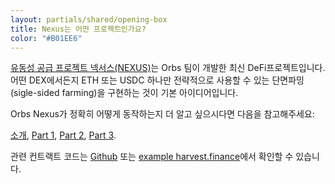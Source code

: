 ```yaml
---
layout: partials/shared/opening-box
title: Nexus는 어떤 프로젝트인가요?
color: "#B01EE6"
---
```


[유동성 공급 프로젝트 넥서스(NEXUS)](introducing-orbs-liquidity-nexus-liquidity-as-a-service)는 Orbs 팀이 개발한 최신 DeFi프로젝트입니다. 어떤 DEX에서든지 ETH 또는 USDC 하나만 전략적으로 사용할 수 있는 단면파밍(sigle-sided farming)을 구현하는 것이 기본 아이디어입니다.

Orbs Nexus가 정확히 어떻게 동작하는지 더 알고 싶으시다면 다음을 참고해주세요:

[소개](https://talkol.medium.com/introducing-orbs-liquidity-nexus-liquidity-as-a-service-1c022c8f2d43),
[Part 1](https://talkol.medium.com/single-sided-farming-on-any-dex-via-orbs-liquidity-nexus-part-1-520051f940d5),
[Part 2](https://talkol.medium.com/single-sided-farming-on-any-dex-via-orbs-liquidity-nexus-part-2-824e58057cb5),
[Part 3](https://talkol.medium.com/single-sided-farming-on-any-dex-via-orbs-liquidity-nexus-part-3-fb75efb2f91f).

관련 컨트랙트 코드는 [Github](https://github.com/orbs-network/nexus-sushiswap) 또는 [example harvest.finance](https://github.com/orbs-network/nexus-harvestfinance/tree/master/contracts/strategies/nexus)에서 확인할 수 있습니다.
